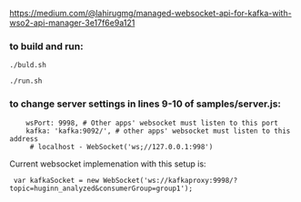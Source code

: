 
https://medium.com/@lahirugmg/managed-websocket-api-for-kafka-with-wso2-api-manager-3e17f6e9a121


### to build and run:
```
./buld.sh

./run.sh
```

### to change server settings in lines 9-10 of samples/server.js:

```
    wsPort: 9998, # Other apps' websocket must listen to this port
    kafka: 'kafka:9092/', # other apps' websocket must listen to this address
     # localhost - WebSocket('ws;//127.0.0.1:998')
```

Current websocket implemenation with this setup is:
```
 var kafkaSocket = new WebSocket('ws://kafkaproxy:9998/?topic=huginn_analyzed&consumerGroup=group1');

```

